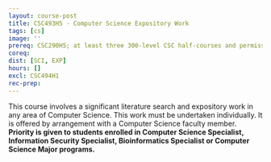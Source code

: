 ```yaml
---
layout: course-post
title: CSC493H5 - Computer Science Expository Work
tags: [cs]
image: ''
prereq: CSC290H5; at least three 300-level CSC half-courses and permission of the department.
coreq: 
dist: [SCI, EXP]
hours: []
excl: CSC494H1
rec-prep: 
---
```


This course involves a significant literature search and expository work in any area of Computer Science. This work must be undertaken individually. It is offered by arrangement with a Computer Science faculty member. **Priority is given to students enrolled in Computer Science Specialist, Information Security Specialist, Bioinformatics Specialist or Computer Science Major programs.**
